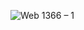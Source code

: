 ![Web 1366 – 1](https://user-images.githubusercontent.com/83463146/168601173-7a500ad4-708e-47cd-be03-2a18c03a8914.png)
